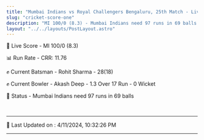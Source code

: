 ```yaml
---
title: "Mumbai Indians vs Royal Challengers Bengaluru, 25th Match - Live Cricket Score"
slug: "cricket-score-one"
description: "MI 100/0 (8.3) - Mumbai Indians need 97 runs in 69 balls."
layout: "../../layouts/PostLayout.astro"
---
```


🔴 Live Score - MI 100/0 (8.3)  

📊 Run Rate - CRR: 11.76  

✊ Current Batsman - Rohit Sharma - 28(18)  

✊ Current Bowler - Akash Deep - 1.3 Over 17 Run - 0 Wicket  

📑 Status - Mumbai Indians need 97 runs in 69 balls

<br />

***

📝 Last Updated on : 4/11/2024, 10:32:26 PM

***

